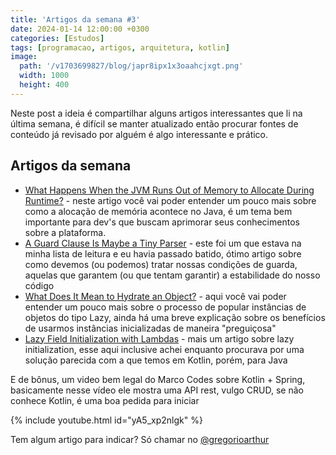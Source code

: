 ```yaml
---
title: 'Artigos da semana #3'
date: 2024-01-14 12:00:00 +0300
categories: [Estudos]
tags: [programacao, artigos, arquitetura, kotlin]
image:
  path: '/v1703699827/blog/japr8ipx1x3oaahcjxgt.png'
  width: 1000
  height: 400
---
```


Neste post a ideia é compartilhar alguns artigos interessantes que li na última semana, é difícil se manter atualizado
então procurar fontes de conteúdo já revisado por alguém é algo interessante e prático.

## Artigos da semana

- [What Happens When the JVM Runs Out of Memory to Allocate During Runtime?](https://www.baeldung.com/java-jvm-out-of-memory-during-runtime) - neste artigo você vai poder entender um pouco mais sobre como a alocação de memória acontece no Java, é um tema bem importante para dev's que buscam aprimorar seus conhecimentos sobre a plataforma.
- [A Guard Clause Is Maybe a Tiny Parser](https://blog.thecodewhisperer.com/permalink/a-guard-clause-is-maybe-a-tiny-parser) - este foi um que estava na minha lista de leitura e eu havia passado batido, ótimo artigo sobre como devemos (ou podemos) tratar nossas condições de guarda, aquelas que garantem (ou que tentam garantir) a estabilidade do nosso código
- [What Does It Mean to Hydrate an Object?](https://www.baeldung.com/java-object-hydration) - aqui você vai poder entender um pouco mais sobre o processo de popular instâncias de objetos do tipo Lazy, ainda há uma breve explicação sobre os benefícios de usarmos instâncias inicializadas de maneira "preguiçosa"
- [Lazy Field Initialization with Lambdas](https://www.baeldung.com/java-lambda-lazy-field-initialization) - mais um artigo sobre lazy initialization, esse aqui inclusive achei enquanto procurava por uma solução parecida com a que temos em Kotlin, porém, para Java

E de bônus, um video bem legal do Marco Codes sobre Kotlin + Spring, basicamente nesse vídeo ele mostra uma API rest,
vulgo CRUD, se não conhece Kotlin, é uma boa pedida para iniciar

{% include youtube.html id="yA5_xp2nlgk" %}

Tem algum artigo para indicar? Só chamar no [@gregorioarthur](https://twitter.com/gregorioarthur)

